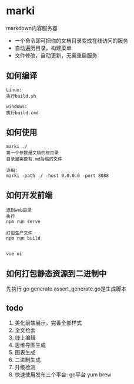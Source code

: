 # marki

markdown内容服务器

- 一个命令即可把你的文档目录变成在线访问的服务
- 自动遍历目录，构建菜单
- 文件修改，自动更新，无需重启服务

## 如何编译
```
Linux:
执行build.sh

windows:
执行build.cmd
```

## 如何使用
```shell script
marki ./
第一个参数是文档的根目录
目录里需要有.md后缀的文件

详细:
marki -path ./ -host 0.0.0.0 -port 8088

```


## 如何开发前端
```shell script
进到web目录
执行
npm run serve

打包生产文件
npm run build


vue ui
```

## 如何打包静态资源到二进制中
先执行 go generate
assert_generate.go是生成脚本


## todo
1. 美化前端展示，完善全部样式
1. 全文检索
1. 线上编辑
1. 思维导图生成
1. 图表生成
1. 二进制生成
1. 升级检测
1. 快速使用发布三个平台: go平台 yum brew
